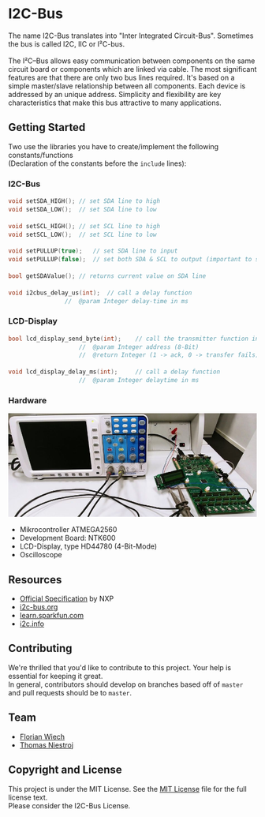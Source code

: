 # I2C-Bus

The name I2C-Bus translates into "Inter Integrated Circuit-Bus". Sometimes the bus is called I2C, IIC or I&sup2;C-bus.
<br><br>
The I&sup2;C–Bus allows easy communication between components on the same circuit board or components which are linked via cable.
The most significant features are that there are only two bus lines required. It's based on a simple master/slave relationship between all components. Each device is addressed by an unique address.
Simplicity and flexibility are key characteristics that make this bus attractive to many applications.

## Getting Started
Two use the libraries you have to create/implement the following constants/functions<br>
(Declaration of the constants before the `include` lines):

### I2C-Bus
```c
void setSDA_HIGH();	// set SDA line to high
void setSDA_LOW();	// set SDA line to low

void setSCL_HIGH();	// set SCL line to high
void setSCL_LOW();	// set SCL line to low

void setPULLUP(true);	// set SDA line to input
void setPULLUP(false);	// set both SDA & SCL to output (important to set both!)

bool getSDAValue();	// returns current value on SDA line

void i2cbus_delay_us(int);	// call a delay function
				//	@param Integer delay-time in ms
```

### LCD-Display
```c
bool lcd_display_send_byte(int);	// call the transmitter function in here
					//	@param Integer address (8-Bit)
					//	@return Integer (1 -> ack, 0 -> transfer fails)

void lcd_display_delay_ms(int);		// call a delay function
					//	@param Integer delaytime in ms
```

### Hardware
![Hardware Setup](assets/hardware_complete.jpg)
* Mikrocontroller ATMEGA2560
* Development Board: NTK600
* LCD-Display, type HD44780 (4-Bit-Mode)
* Oscilloscope

## Resources

* [Official Specification](https://www.nxp.com/docs/en/user-guide/UM10204.pdf) by NXP
* [i2c-bus.org](https://www.i2c-bus.org/)
* [learn.sparkfun.com](https://learn.sparkfun.com/tutorials/i2c)
* [i2c.info](http://i2c.info/i2c-bus-specification)

## Contributing
We're thrilled that you'd like to contribute to this project. Your help is essential for keeping it great.<br>
In general, contributors should develop on branches based off of `master` and pull requests should be to `master`.

## Team
* [Florian Wiech](https://github.com/florianwiech)
* [Thomas Niestroj](https://github.com/Manorka)

## Copyright and License

This project is under the MIT License. See the [MIT License](LICENSE.md) file for the full license text.
<br>
Please consider the I2C-Bus License.
